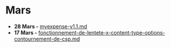 # Mars

* **28 Mars -** [myexpense-v1.1.md](myexpense-v1.1.md "mention")
* **17 Mars -** [fonctionnement-de-lentete-x-content-type-options-contournement-de-csp.md](fonctionnement-de-lentete-x-content-type-options-contournement-de-csp.md "mention")
